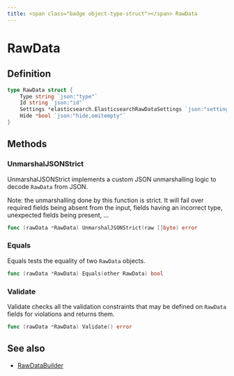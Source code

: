 ```yaml
---
title: <span class="badge object-type-struct"></span> RawData
---
```

# <span class="badge object-type-struct"></span> RawData

## Definition

```go
type RawData struct {
    Type string `json:"type"`
    Id string `json:"id"`
    Settings *elasticsearch.ElasticsearchRawDataSettings `json:"settings,omitempty"`
    Hide *bool `json:"hide,omitempty"`
}
```
## Methods

### <span class="badge object-method"></span> UnmarshalJSONStrict

UnmarshalJSONStrict implements a custom JSON unmarshalling logic to decode `RawData` from JSON.

Note: the unmarshalling done by this function is strict. It will fail over required fields being absent from the input, fields having an incorrect type, unexpected fields being present, …

```go
func (rawData *RawData) UnmarshalJSONStrict(raw []byte) error
```

### <span class="badge object-method"></span> Equals

Equals tests the equality of two `RawData` objects.

```go
func (rawData *RawData) Equals(other RawData) bool
```

### <span class="badge object-method"></span> Validate

Validate checks all the validation constraints that may be defined on `RawData` fields for violations and returns them.

```go
func (rawData *RawData) Validate() error
```

## See also

 * <span class="badge builder"></span> [RawDataBuilder](./builder-RawDataBuilder.md)
